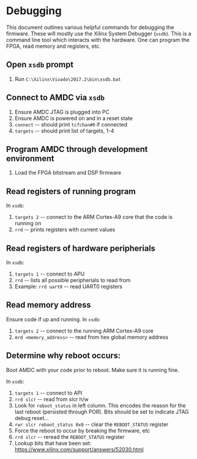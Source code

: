 # Debugging

This document outlines various helpful commands for debugging the firmware. These will mostly use the Xilinx System Debugger (`xsdb`).
This is a command line tool which interacts with the hardware. One can program the FPGA, read memory and registers, etc.

## Open `xsdb` prompt

1. Run `C:\Xilinx\Vivado\2017.2\bin\xsdb.bat`

## Connect to AMDC via `xsdb`

1. Ensure AMDC JTAG is plugged into PC
2. Ensure AMDC is powered on and in a reset state
3. `connect` -- should print `tcfchan#0` if connected
4. `targets` -- should print list of targets, 1-4

## Program AMDC through development environment

1. Load the FPGA bitstream and DSP firmware

## Read registers of running program

In `xsdb`:

1. `targets 2` -- connect to the ARM Cortex-A9 core that the code is running on
2. `rrd` -- prints registers with current values

## Read registers of hardware peripherials

In `xsdb`:

1. `targets 1` -- connect to APU
2. `rrd` -- lists all possible peripherials to read from
3. Example: `rrd uart0` -- read UART0 registers

## Read memory address

Ensure code if up and running. In `xsdb`:

1. `targets 2` -- connect to the running ARM Cortex-A9 core
2. `mrd <memory_address>` -- read from hex global memory address

## Determine why reboot occurs:

Boot AMDC with your code prior to reboot. Make sure it is running fine.

In `xsdb`:

1. `targets 1` -- connect to API
2. `rrd slcr` -- read from slcr h/w
3. Look for `reboot_status` in left column. This encodes the reason for the last reboot (persisted through POR). Bits should be set to indicate JTAG debug reset...
4. `rwr slcr reboot_status 0x0` -- clear the `REBOOT_STATUS` register
5. Force the reboot to occur by breaking the firmware, etc
6. `rrd slcr` -- reread the `REBOOT_STATUS` register
7. Lookup bits that have been set: https://www.xilinx.com/support/answers/52030.html
